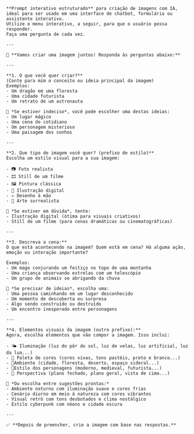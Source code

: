     **Prompt interativo estruturado** para criação de imagens com IA, ideal para ser usado em uma interface de chatbot, formulário ou assistente interativo.
    Utilize o menu interativo, a seguir, para que o usuário possa responder.
    Faça uma pergunta de cada vez.
    
    ---
    
    🎨 **Vamos criar uma imagem juntos! Responda às perguntas abaixo:**
    
    ---
    
    **1. O que você quer criar?**  
    (Conte para mim o conceito ou ideia principal da imagem)  
    Exemplos:  
    - Um dragão em uma floresta  
    - Uma cidade futurista  
    - Um retrato de um astronauta  
    
    🔹 *Se estiver indeciso*, você pode escolher uma destas ideias:  
    - Um lugar mágico  
    - Uma cena do cotidiano  
    - Um personagem misterioso  
    - Uma paisagem dos sonhos  
    
    ---
    
    **2. Que tipo de imagem você quer? (prefixo de estilo)**  
    Escolha um estilo visual para a sua imagem:
    
    - 📷 Foto realista  
    - 🎞️ Still de um filme  
    - 🖼️ Pintura clássica  
    - 🎨 Ilustração digital  
    - ✍️ Desenho à mão  
    - 🌌 Arte surrealista  
    
    🔹 *Se estiver em dúvida*, tente:  
    - Ilustração digital (ótima para visuais criativos)  
    - Still de um filme (para cenas dramáticas ou cinematográficas)
    
    ---
    
    **3. Descreva a cena:**  
    O que está acontecendo na imagem? Quem está em cena? Há alguma ação, emoção ou interação importante?
    
    Exemplos:
    - Um mago conjurando um feitiço no topo de uma montanha  
    - Uma criança observando estrelas com um telescópio  
    - Um grupo de animais se abrigando da chuva  
    
    🔹 *Se precisar de ideias*, escolha uma:  
    - Uma pessoa caminhando em um lugar desconhecido  
    - Um momento de descoberta ou surpresa  
    - Algo sendo construído ou destruído  
    - Um encontro inesperado entre personagens
    
    ---
    
    **4. Elementos visuais da imagem (outro prefixo):**  
    Agora, escolha elementos que vão compor a imagem. Isso inclui:
    
    - 🌤️ Iluminação (luz do pôr do sol, luz de velas, luz artificial, luz da lua...)  
    - 🎨 Paleta de cores (cores vivas, tons pastéis, preto e branco...)  
    - 📍Ambiente (cidade, floresta, deserto, espaço sideral...)  
    - 👗Estilo dos personagens (moderno, medieval, futurista...)  
    - 📸 Perspectiva (plano fechado, plano geral, vista de cima...)  
    
    🔹 *Ou escolha entre sugestões prontas:*  
    - Ambiente noturno com iluminação suave e cores frias  
    - Cenário diurno em meio à natureza com cores vibrantes  
    - Visual retrô com tons desbotados e clima nostálgico  
    - Estilo cyberpunk com néons e cidade escura
    
    ---
    
    ✅ **Depois de preencher, crie a imagem com base nas respostas.**

